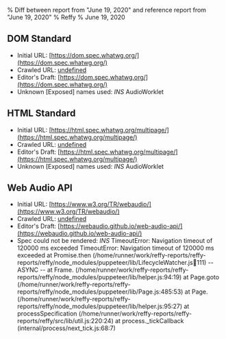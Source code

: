 % Diff between report from "June 19, 2020" and reference report from "June 19, 2020"
% Reffy
% June 19, 2020

## DOM Standard

- Initial URL: [https://dom.spec.whatwg.org/](https://dom.spec.whatwg.org/)
- Crawled URL: [undefined](undefined)
- Editor's Draft: [https://dom.spec.whatwg.org/](https://dom.spec.whatwg.org/)
- Unknown [Exposed] names used: *INS* AudioWorklet


## HTML Standard

- Initial URL: [https://html.spec.whatwg.org/multipage/](https://html.spec.whatwg.org/multipage/)
- Crawled URL: [undefined](undefined)
- Editor's Draft: [https://html.spec.whatwg.org/multipage/](https://html.spec.whatwg.org/multipage/)
- Unknown [Exposed] names used: *INS* AudioWorklet


## Web Audio API

- Initial URL: [https://www.w3.org/TR/webaudio/](https://www.w3.org/TR/webaudio/)
- Crawled URL: [undefined](undefined)
- Editor's Draft: [https://webaudio.github.io/web-audio-api/](https://webaudio.github.io/web-audio-api/)
- Spec could not be rendered: *INS* TimeoutError: Navigation timeout of 120000 ms exceeded TimeoutError: Navigation timeout of 120000 ms exceeded
    at Promise.then (/home/runner/work/reffy-reports/reffy-reports/reffy/node_modules/puppeteer/lib/LifecycleWatcher.js:100:111)
  -- ASYNC --
    at Frame.<anonymous> (/home/runner/work/reffy-reports/reffy-reports/reffy/node_modules/puppeteer/lib/helper.js:94:19)
    at Page.goto (/home/runner/work/reffy-reports/reffy-reports/reffy/node_modules/puppeteer/lib/Page.js:485:53)
    at Page.<anonymous> (/home/runner/work/reffy-reports/reffy-reports/reffy/node_modules/puppeteer/lib/helper.js:95:27)
    at processSpecification (/home/runner/work/reffy-reports/reffy-reports/reffy/src/lib/util.js:220:24)
    at process._tickCallback (internal/process/next_tick.js:68:7)


